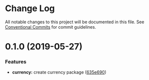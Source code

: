 # Change Log

All notable changes to this project will be documented in this file.
See [Conventional Commits](https://conventionalcommits.org) for commit guidelines.

# 0.1.0 (2019-05-27)


### Features

* **currency:** create currency package ([635e690](https://github.com/openreceipt/source/commit/635e690))
